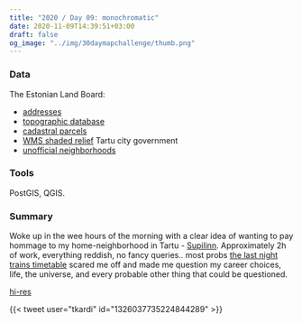```yaml
---
title: "2020 / Day 09: monochromatic"
date: 2020-11-09T14:39:51+03:00
draft: false
og_image: "../img/30daymapchallenge/thumb.png"
---
```

### Data
The Estonian Land Board:
- [addresses](https://geoportaal.maaamet.ee/eng/Spatial-Data/Address-Data-p313.html)
- [topographic database](https://geoportaal.maaamet.ee/eng/Spatial-Data/Estonian-Topographic-Database-p305.html)
- [cadastral parcels](https://geoportaal.maaamet.ee/eng/Spatial-Data/Cadastral-Data-p310.html)
- [WMS shaded relief](https://geoportaal.maaamet.ee/eng/Services/Public-WMS-Service-p346.html)
Tartu city government
- [unofficial neighborhoods](https://avaandmed.eesti.ee/datasets/tartu-asumid-(mitteametlikud))

### Tools
PostGIS, QGIS.

### Summary
Woke up in the wee hours of the morning with a clear idea of wanting to pay
hommage to my home-neighborhood in Tartu - [Supilinn](https://en.wikipedia.org/wiki/Supilinn).
Approximately 2h of work, everything reddish, no fancy queries..
most probs [the last night trains timetable](../08-yellow/) scared me off and
made me question my career choices, life, the universe, and every probable other
thing that could be questioned.

[hi-res](https://tkardi.ee/writeup/img/30daymapchallenge/day-9-monochromatic.png)

{{< tweet user="tkardi" id="1326037735224844289" >}}
